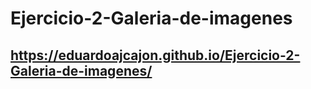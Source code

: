 # Ejercicio-2-Galeria-de-imagenes

## https://eduardoajcajon.github.io/Ejercicio-2-Galeria-de-imagenes/
